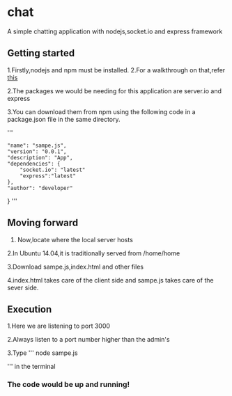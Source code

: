 # chat
A simple chatting application with nodejs,socket.io and express framework
## Getting started

1.Firstly,nodejs and npm must be installed.
2.For a walkthrough on that,refer [this](https://www.digitalocean.com/community/tutorials/how-to-install-node-js-on-an-ubuntu-14-04-server)

2.The packages we would be needing for this application are server.io and express

3.You can download them from npm using the following code in a package.json file in the same directory.

'''
   
    "name": "sampe.js",
    "version": "0.0.1",
    "description": "App",
    "dependencies": {
        "socket.io": "latest"
        "express":"latest"
    },
    "author": "developer"
}
'''

## Moving forward
1. Now,locate where the local server hosts

2.In Ubuntu 14.04,it is traditionally served from /home/home

3.Download sampe.js,index.html and other files

4.index.html takes care of the client side and sampe.js takes care of the sever side.

## Execution

1.Here we are listening to port 3000

2.Always listen to a port number higher than the admin's

3.Type
'''
node sampe.js

'''
in the terminal

### The code  would be up and running!
